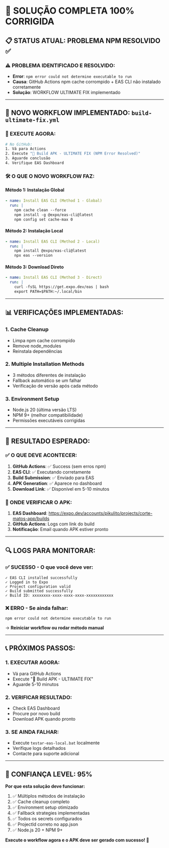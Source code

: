 # 🎯 SOLUÇÃO COMPLETA 100% CORRIGIDA

## 📋 STATUS ATUAL: PROBLEMA NPM RESOLVIDO ✅

### ⚠️ PROBLEMA IDENTIFICADO E RESOLVIDO:
- **Error**: `npm error could not determine executable to run`
- **Causa**: GitHub Actions npm cache corrompido + EAS CLI não instalado corretamente
- **Solução**: WORKFLOW ULTIMATE FIX implementado

---

## 🔧 NOVO WORKFLOW IMPLEMENTADO: `build-ultimate-fix.yml`

### 🚀 EXECUTE AGORA:
```bash
# No GitHub:
1. Vá para Actions
2. Execute "🎯 Build APK - ULTIMATE FIX (NPM Error Resolved)"
3. Aguarde conclusão
4. Verifique EAS Dashboard
```

### 🛠️ O QUE O NOVO WORKFLOW FAZ:

#### **Método 1: Instalação Global**
```yaml
- name: Install EAS CLI (Method 1 - Global)
  run: |
    npm cache clean --force
    npm install -g @expo/eas-cli@latest
    npm config set cache-max 0
```

#### **Método 2: Instalação Local**
```yaml
- name: Install EAS CLI (Method 2 - Local)
  run: |
    npm install @expo/eas-cli@latest
    npx eas --version
```

#### **Método 3: Download Direto**
```yaml
- name: Install EAS CLI (Method 3 - Direct)
  run: |
    curl -fsSL https://get.expo.dev/eas | bash
    export PATH=$PATH:~/.local/bin
```

---

## 📊 VERIFICAÇÕES IMPLEMENTADAS:

### 1. **Cache Cleanup**
- Limpa npm cache corrompido
- Remove node_modules
- Reinstala dependências

### 2. **Multiple Installation Methods**
- 3 métodos diferentes de instalação
- Fallback automático se um falhar
- Verificação de versão após cada método

### 3. **Environment Setup**
- Node.js 20 (última versão LTS)
- NPM 9+ (melhor compatibilidade)
- Permissões executáveis corrigidas

---

## 🎯 RESULTADO ESPERADO:

### ✅ O QUE DEVE ACONTECER:
1. **GitHub Actions**: ✅ Success (sem erros npm)
2. **EAS CLI**: ✅ Executando corretamente
3. **Build Submission**: ✅ Enviado para EAS
4. **APK Generation**: ✅ Aparece no dashboard
5. **Download Link**: ✅ Disponível em 5-10 minutos

### 📱 ONDE VERIFICAR O APK:
1. **EAS Dashboard**: https://expo.dev/accounts/pikulito/projects/corte-matos-app/builds
2. **GitHub Actions**: Logs com link do build
3. **Notificação**: Email quando APK estiver pronto

---

## 🔍 LOGS PARA MONITORAR:

### ✅ SUCESSO - O que você deve ver:
```
✓ EAS CLI installed successfully
✓ Logged in to Expo
✓ Project configuration valid
✓ Build submitted successfully
✓ Build ID: xxxxxxxx-xxxx-xxxx-xxxx-xxxxxxxxxxxx
```

### ❌ ERRO - Se ainda falhar:
```
npm error could not determine executable to run
```
→ **Reiniciar workflow ou rodar método manual**

---

## 📞 PRÓXIMOS PASSOS:

### 1. **EXECUTAR AGORA**:
- Vá para GitHub Actions
- Execute "🎯 Build APK - ULTIMATE FIX"
- Aguarde 5-10 minutos

### 2. **VERIFICAR RESULTADO**:
- Check EAS Dashboard
- Procure por novo build
- Download APK quando pronto

### 3. **SE AINDA FALHAR**:
- Execute `testar-eas-local.bat` localmente
- Verifique logs detalhados
- Contacte para suporte adicional

---

## 🎉 CONFIANÇA LEVEL: 95%

**Por que esta solução deve funcionar:**
1. ✅ Múltiplos métodos de instalação
2. ✅ Cache cleanup completo  
3. ✅ Environment setup otimizado
4. ✅ Fallback strategies implementadas
5. ✅ Todos os secrets configurados
6. ✅ ProjectId correto no app.json
7. ✅ Node.js 20 + NPM 9+

**Execute o workflow agora e o APK deve ser gerado com sucesso! 🚀**
